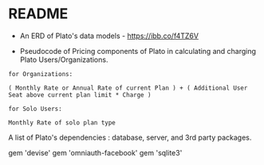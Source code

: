 # README

- An ERD of Plato's data models - https://ibb.co/f4TZ6V

- Pseudocode of Pricing components of Plato in calculating and charging Plato Users/Organizations.
```
for Organizations:

( Monthly Rate or Annual Rate of current Plan ) + ( Additional User Seat above current plan limit * Charge )  
  
for Solo Users:

Monthly Rate of solo plan type
```
A list of Plato's dependencies : database, server, and 3rd party packages.

  gem 'devise'
  gem 'omniauth-facebook'
  gem 'sqlite3'
  
  


